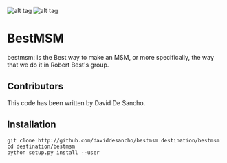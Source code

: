 ![alt tag](https://travis-ci.org/daviddesancho/BestMSM.svg?branch=develop)
![alt tag](https://landscape.io/github/daviddesancho/BestMSM/develop/landscape.svg?style=flat)

BestMSM
=======

bestmsm: is the Best way to make an MSM, or more specifically, the way
that we do it in Robert Best's group.

Contributors
------------
This code has been written by David De Sancho.

Installation
------------
    git clone http://github.com/daviddesancho/bestmsm destination/bestmsm
    cd destination/bestmsm
    python setup.py install --user
